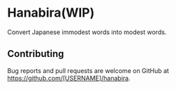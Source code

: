 # Hanabira(WIP)
Convert Japanese immodest words into modest words.

## Contributing
Bug reports and pull requests are welcome on GitHub at https://github.com/[USERNAME]/hanabira.

